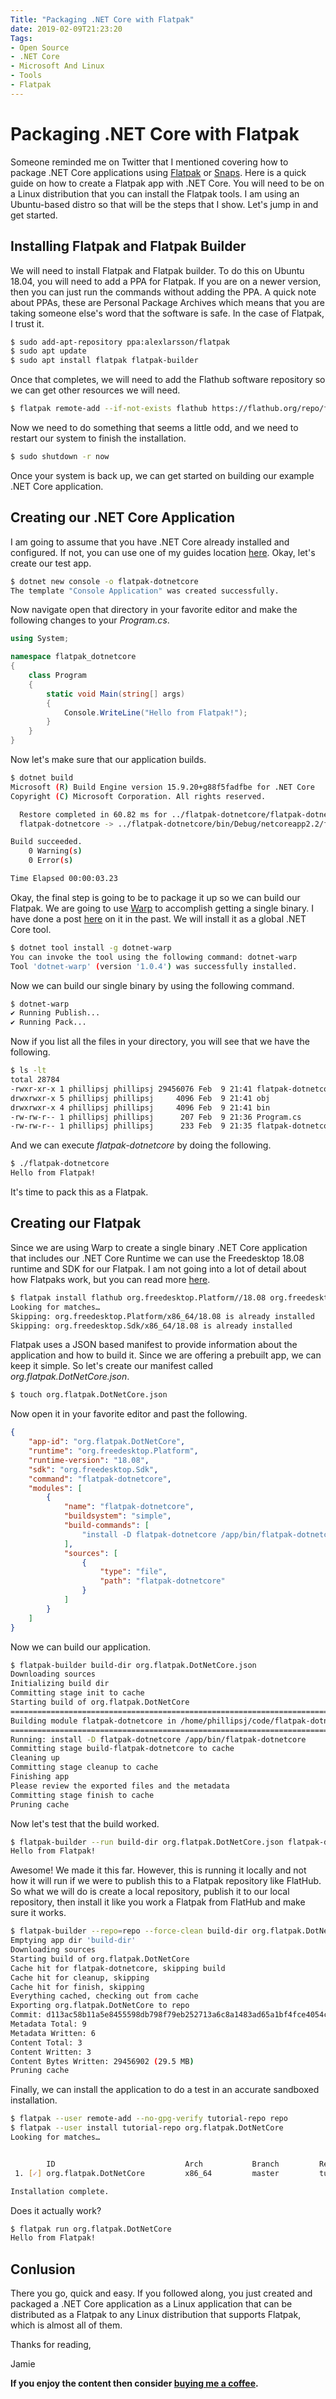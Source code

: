 ```yaml
---
Title: "Packaging .NET Core with Flatpak"
date: 2019-02-09T21:23:20
Tags: 
- Open Source
- .NET Core
- Microsoft And Linux
- Tools
- Flatpak
---
```

# Packaging .NET Core with Flatpak

Someone reminded me on Twitter that I mentioned covering how to package .NET Core applications using [Flatpak](https://flatpak.org/) or [Snaps](https://snapcraft.io/). Here is a quick guide on how to create a Flatpak app with .NET Core. You will need to be on a Linux distribution that you can install the Flatpak tools. I am using an Ubuntu-based distro so that will be the steps that I show. Let's jump in and get started.

## Installing Flatpak and Flatpak Builder

We will need to install Flatpak and Flatpak builder. To do this on Ubuntu 18.04, you will need to add a PPA for Flatpak. If you are on a newer version, then you can just run the commands without adding the PPA. A quick note about PPAs, these are Personal Package Archives which means that you are taking someone else's word that the software is safe. In the case of Flatpak, I trust it.

```Bash
$ sudo add-apt-repository ppa:alexlarsson/flatpak
$ sudo apt update
$ sudo apt install flatpak flatpak-builder
```

Once that completes, we will need to add the Flathub software repository so we can get other resources we will need.

```Bash
$ flatpak remote-add --if-not-exists flathub https://flathub.org/repo/flathub.flatpakrepo
```

Now we need to do something that seems a little odd, and we need to restart our system to finish the installation.

```Bash
$ sudo shutdown -r now
```

Once your system is back up, we can get started on building our example .NET Core application.

## Creating our .NET Core Application

I am going to assume that you have .NET Core already installed and configured. If not, you can use one of my guides location [here](https://www.phillipsj.net/tags/net-core). Okay, let's create our test app.

```Bash
$ dotnet new console -o flatpak-dotnetcore
The template "Console Application" was created successfully.
```

Now navigate open that directory in your favorite editor and make the following changes to your *Program.cs*.

```C#
using System;

namespace flatpak_dotnetcore
{
    class Program
    {
        static void Main(string[] args)
        {
            Console.WriteLine("Hello from Flatpak!");
        }
    }
}
```

Now let's make sure that our application builds.

```Bash
$ dotnet build
Microsoft (R) Build Engine version 15.9.20+g88f5fadfbe for .NET Core
Copyright (C) Microsoft Corporation. All rights reserved.

  Restore completed in 60.82 ms for ../flatpak-dotnetcore/flatpak-dotnetcore.csproj.
  flatpak-dotnetcore -> ../flatpak-dotnetcore/bin/Debug/netcoreapp2.2/flatpak-dotnetcore.dll

Build succeeded.
    0 Warning(s)
    0 Error(s)

Time Elapsed 00:00:03.23
```

Okay, the final step is going to be to package it up so we can build our Flatpak. We are going to use [Warp](https://github.com/dgiagio/warp) to accomplish getting a single binary. I have done a post [here](https://www.phillipsj.net/posts/warp-single-executable-dotnet-core-app) on it in the past. We will install it as a global .NET Core tool.

```Bash
$ dotnet tool install -g dotnet-warp
You can invoke the tool using the following command: dotnet-warp
Tool 'dotnet-warp' (version '1.0.4') was successfully installed.
```

Now we can build our single binary by using the following command.

```Bash
$ dotnet-warp
✔ Running Publish...
✔ Running Pack...
```

Now if you list all the files in your directory, you will see that we have the following.

```Bash
$ ls -lt
total 28784
-rwxr-xr-x 1 phillipsj phillipsj 29456076 Feb  9 21:41 flatpak-dotnetcore
drwxrwxr-x 5 phillipsj phillipsj     4096 Feb  9 21:41 obj
drwxrwxr-x 4 phillipsj phillipsj     4096 Feb  9 21:41 bin
-rw-rw-r-- 1 phillipsj phillipsj      207 Feb  9 21:36 Program.cs
-rw-rw-r-- 1 phillipsj phillipsj      233 Feb  9 21:35 flatpak-dotnetcore.csproj
```

And we can execute *flatpak-dotnetcore* by doing the following.

```Bash
$ ./flatpak-dotnetcore
Hello from Flatpak!
```

It's time to pack this as a Flatpak.

## Creating our Flatpak

Since we are using Warp to create a single binary .NET Core application that includes our .NET Core Runtime we can use the Freedesktop 18.08 runtime and SDK for our Flatpak. I am not going into a lot of detail about how Flatpaks work, but you can read more [here](http://docs.flatpak.org/en/latest/introduction.html).

```Bash
$ flatpak install flathub org.freedesktop.Platform//18.08 org.freedesktop.Sdk//18.08
Looking for matches…
Skipping: org.freedesktop.Platform/x86_64/18.08 is already installed
Skipping: org.freedesktop.Sdk/x86_64/18.08 is already installed
```

Flatpak uses a JSON based manifest to provide information about the application and how to build it. Since we are offering a prebuilt app, we can keep it simple. So let's create our manifest called *org.flatpak.DotNetCore.json*.

```Bash
$ touch org.flatpak.DotNetCore.json
```

Now open it in your favorite editor and past the following.

```JSON
{
    "app-id": "org.flatpak.DotNetCore",
    "runtime": "org.freedesktop.Platform",
    "runtime-version": "18.08",
    "sdk": "org.freedesktop.Sdk",
    "command": "flatpak-dotnetcore",
    "modules": [
        {
            "name": "flatpak-dotnetcore",
            "buildsystem": "simple",
            "build-commands": [
                "install -D flatpak-dotnetcore /app/bin/flatpak-dotnetcore"
            ],
            "sources": [
                {
                    "type": "file",
                    "path": "flatpak-dotnetcore"
                }
            ]
        }
    ]
}
```

Now we can build our application.

```Bash
$ flatpak-builder build-dir org.flatpak.DotNetCore.json
Downloading sources
Initializing build dir
Committing stage init to cache
Starting build of org.flatpak.DotNetCore
========================================================================
Building module flatpak-dotnetcore in /home/phillipsj/code/flatpak-dotnetcore/.flatpak-builder/build/flatpak-dotnetcore-1
========================================================================
Running: install -D flatpak-dotnetcore /app/bin/flatpak-dotnetcore
Committing stage build-flatpak-dotnetcore to cache
Cleaning up
Committing stage cleanup to cache
Finishing app
Please review the exported files and the metadata
Committing stage finish to cache
Pruning cache
```

Now let's test that the build worked.

```Bash
$ flatpak-builder --run build-dir org.flatpak.DotNetCore.json flatpak-dotnetcore
Hello from Flatpak!
```

Awesome! We made it this far. However, this is running it locally and not how it will run if we were to publish this to a Flatpak repository like FlatHub. So what we will do is create a local repository, publish it to our local repository, then install it like you work a Flatpak from FlatHub and make sure it works.

```Bash
$ flatpak-builder --repo=repo --force-clean build-dir org.flatpak.DotNetCore.json
Emptying app dir 'build-dir'
Downloading sources
Starting build of org.flatpak.DotNetCore
Cache hit for flatpak-dotnetcore, skipping build
Cache hit for cleanup, skipping
Cache hit for finish, skipping
Everything cached, checking out from cache
Exporting org.flatpak.DotNetCore to repo
Commit: d113ac58b11a5e8455598db798f79eb252713a6c8a1483ad65a1bf4fce4054c5
Metadata Total: 9
Metadata Written: 6
Content Total: 3
Content Written: 3
Content Bytes Written: 29456902 (29.5 MB)
Pruning cache
```

Finally, we can install the application to do a test in an accurate sandboxed installation.

```Bash
$ flatpak --user remote-add --no-gpg-verify tutorial-repo repo
$ flatpak --user install tutorial-repo org.flatpak.DotNetCore
Looking for matches…


        ID                             Arch           Branch         Remote                Download
 1. [✓] org.flatpak.DotNetCore         x86_64         master         tutorial-repo         1.0 kB / 28.9 MB

Installation complete.
```

Does it actually work?

```Bash
$ flatpak run org.flatpak.DotNetCore
Hello from Flatpak!
```

## Conlusion

There you go, quick and easy. If you followed along, you just created and packaged a .NET Core application as a Linux application that can be distributed as a Flatpak to any Linux distribution that supports Flatpak, which is almost all of them.

Thanks for reading,

Jamie

**If you enjoy the content then consider [buying me a coffee](https://www.buymeacoffee.com/aQPnJ73O8).**
